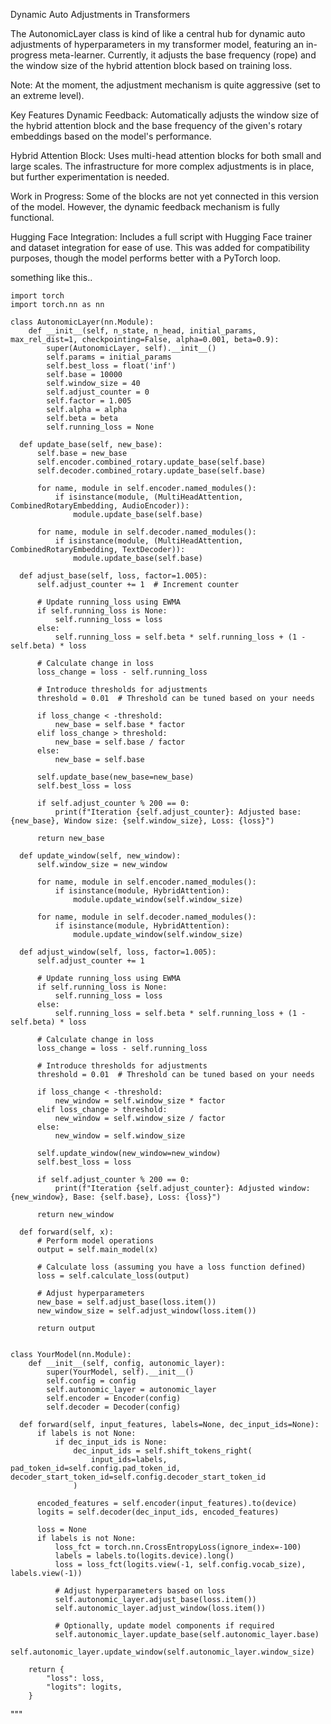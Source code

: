 Dynamic Auto Adjustments in Transformers

The AutonomicLayer class is kind of like a central hub for dynamic auto adjustments of hyperparameters in my transformer model, featuring an in-progress meta-learner. Currently, it adjusts the base frequency (rope) and the window size of the hybrid attention block based on training loss.

Note: At the moment, the adjustment mechanism is quite aggressive (set to an extreme level).

Key Features
Dynamic Feedback: Automatically adjusts the window size of the hybrid attention block and the base frequency of the given's rotary embeddings based on the model's performance.

Hybrid Attention Block: Uses multi-head attention blocks for both small and large scales. The infrastructure for more complex adjustments is in place, but further experimentation is needed.

Work in Progress: Some of the blocks are not yet connected in this version of the model. However, the dynamic feedback mechanism is fully functional.

Hugging Face Integration: Includes a full script with Hugging Face trainer and dataset integration for ease of use. This was added for compatibility purposes, though the model performs better with a PyTorch loop.

something like this..
  
    
    import torch
    import torch.nn as nn
  
    class AutonomicLayer(nn.Module):
        def __init__(self, n_state, n_head, initial_params, max_rel_dist=1, checkpointing=False, alpha=0.001, beta=0.9):
            super(AutonomicLayer, self).__init__()
            self.params = initial_params
            self.best_loss = float('inf')
            self.base = 10000
            self.window_size = 40
            self.adjust_counter = 0
            self.factor = 1.005
            self.alpha = alpha
            self.beta = beta
            self.running_loss = None
  
      def update_base(self, new_base):
          self.base = new_base
          self.encoder.combined_rotary.update_base(self.base)
          self.decoder.combined_rotary.update_base(self.base)
  
          for name, module in self.encoder.named_modules():
              if isinstance(module, (MultiHeadAttention, CombinedRotaryEmbedding, AudioEncoder)):
                  module.update_base(self.base)
  
          for name, module in self.decoder.named_modules():
              if isinstance(module, (MultiHeadAttention, CombinedRotaryEmbedding, TextDecoder)):
                  module.update_base(self.base)
  
      def adjust_base(self, loss, factor=1.005):
          self.adjust_counter += 1  # Increment counter
          
          # Update running_loss using EWMA
          if self.running_loss is None:
              self.running_loss = loss
          else:
              self.running_loss = self.beta * self.running_loss + (1 - self.beta) * loss
  
          # Calculate change in loss
          loss_change = loss - self.running_loss
  
          # Introduce thresholds for adjustments
          threshold = 0.01  # Threshold can be tuned based on your needs
  
          if loss_change < -threshold:
              new_base = self.base * factor
          elif loss_change > threshold:
              new_base = self.base / factor
          else:
              new_base = self.base
  
          self.update_base(new_base=new_base)
          self.best_loss = loss
  
          if self.adjust_counter % 200 == 0:
              print(f"Iteration {self.adjust_counter}: Adjusted base: {new_base}, Window size: {self.window_size}, Loss: {loss}")
          
          return new_base
  
      def update_window(self, new_window):
          self.window_size = new_window
  
          for name, module in self.encoder.named_modules():
              if isinstance(module, HybridAttention):
                  module.update_window(self.window_size)
  
          for name, module in self.decoder.named_modules():
              if isinstance(module, HybridAttention):
                  module.update_window(self.window_size)
  
      def adjust_window(self, loss, factor=1.005):
          self.adjust_counter += 1 
  
          # Update running_loss using EWMA
          if self.running_loss is None:
              self.running_loss = loss
          else:
              self.running_loss = self.beta * self.running_loss + (1 - self.beta) * loss
  
          # Calculate change in loss
          loss_change = loss - self.running_loss
  
          # Introduce thresholds for adjustments
          threshold = 0.01  # Threshold can be tuned based on your needs
  
          if loss_change < -threshold:
              new_window = self.window_size * factor
          elif loss_change > threshold:
              new_window = self.window_size / factor
          else:
              new_window = self.window_size
  
          self.update_window(new_window=new_window)
          self.best_loss = loss
          
          if self.adjust_counter % 200 == 0:
              print(f"Iteration {self.adjust_counter}: Adjusted window: {new_window}, Base: {self.base}, Loss: {loss}")
          
          return new_window
  
      def forward(self, x):
          # Perform model operations
          output = self.main_model(x)
          
          # Calculate loss (assuming you have a loss function defined)
          loss = self.calculate_loss(output)
          
          # Adjust hyperparameters
          new_base = self.adjust_base(loss.item())
          new_window_size = self.adjust_window(loss.item())
          
          return output
   
  
    class YourModel(nn.Module):
        def __init__(self, config, autonomic_layer):
            super(YourModel, self).__init__()
            self.config = config
            self.autonomic_layer = autonomic_layer
            self.encoder = Encoder(config)
            self.decoder = Decoder(config)
  
      def forward(self, input_features, labels=None, dec_input_ids=None):
          if labels is not None:
              if dec_input_ids is None:
                  dec_input_ids = self.shift_tokens_right(
                      input_ids=labels, pad_token_id=self.config.pad_token_id, decoder_start_token_id=self.config.decoder_start_token_id
                  )
  
          encoded_features = self.encoder(input_features).to(device)
          logits = self.decoder(dec_input_ids, encoded_features)
  
          loss = None
          if labels is not None:
              loss_fct = torch.nn.CrossEntropyLoss(ignore_index=-100) 
              labels = labels.to(logits.device).long()
              loss = loss_fct(logits.view(-1, self.config.vocab_size), labels.view(-1))
  
              # Adjust hyperparameters based on loss
              self.autonomic_layer.adjust_base(loss.item())
              self.autonomic_layer.adjust_window(loss.item())
  
              # Optionally, update model components if required
              self.autonomic_layer.update_base(self.autonomic_layer.base)
              self.autonomic_layer.update_window(self.autonomic_layer.window_size)

        return {
            "loss": loss,
            "logits": logits,
        }

"""
